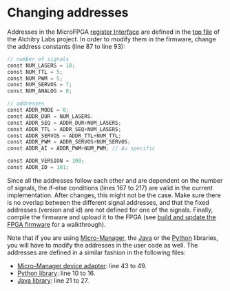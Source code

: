 # Changing addresses

Addresses in the MicroFPGA [register Interface](register_interface.md) are defined in the [top file](https://github.com/jdeschamps/MicroFPGA/blob/master/Au_firmware/source/au_top.luc) of the Alchitry Labs project. In order to modify them in the firmware, change the address constants (line 87 to line 93):

```verilog
// number of signals
const NUM_LASERS = 10;
const NUM_TTL = 5;
const NUM_PWM = 5;
const NUM_SERVOS = 7;
const NUM_ANALOG = 8;

// addresses
const ADDR_MODE = 0; 
const ADDR_DUR = NUM_LASERS; 
const ADDR_SEQ = ADDR_DUR+NUM_LASERS;
const ADDR_TTL = ADDR_SEQ+NUM_LASERS; 
const ADDR_SERVOS = ADDR_TTL+NUM_TTL; 
const ADDR_PWM = ADDR_SERVOS+NUM_SERVOS;
const ADDR_AI = ADDR_PWM+NUM_PWM; // Au specific

const ADDR_VERSION = 100;
const ADDR_ID = 101;
```

Since all the addresses follow each other and are dependent on the number of signals, the if-else conditions (lines 167 to 217) are valid in the current implementation. After changes, this might not be the case. Make sure there is no overlap between the different signal addresses, and that the fixed addresses (version and id) are not defined for one of the signals. Finally, compile the firmware and upload it to the FPGA (see [build and update the FPGA firmware](installing_microfpga.md) for a walkthrough).

Note that if you are using [Micro-Manager](using_micro-manager.md), the [Java](using_java.md) or the [Python](using_python.md) libraries, you will have to modify the addresses in the user code as well. The addresses are defined in a similar fashion in the following files:

- [Micro-Manager device adapter](https://github.com/jdeschamps/MicroFPGA/blob/master/Device_Adapter/MicroFPGA.cpp): line 43 to 49.
- [Python library](https://github.com/jdeschamps/MicroFPGA/blob/master/MicroFPGA-Py/microfpga/signals.py): line 10 to 16.
- [Java library](https://github.com/jdeschamps/MicroFPGA/blob/master/MicroFPGA-Java/src/main/java/de/embl/rieslab/microfpga/MicroFPGAController.java): line 21 to 27.

